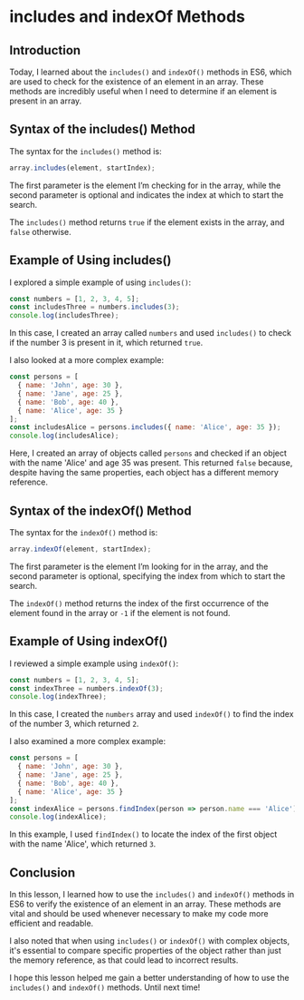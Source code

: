 # includes and indexOf Methods

## Introduction
Today, I learned about the `includes()` and `indexOf()` methods in ES6, which are used to check for the existence of an element in an array. These methods are incredibly useful when I need to determine if an element is present in an array.

## Syntax of the includes() Method
The syntax for the `includes()` method is:

```javascript
array.includes(element, startIndex);
```

The first parameter is the element I’m checking for in the array, while the second parameter is optional and indicates the index at which to start the search.

The `includes()` method returns `true` if the element exists in the array, and `false` otherwise.

## Example of Using includes()
I explored a simple example of using `includes()`:

```javascript
const numbers = [1, 2, 3, 4, 5];
const includesThree = numbers.includes(3);
console.log(includesThree);
```

In this case, I created an array called `numbers` and used `includes()` to check if the number 3 is present in it, which returned `true`.

I also looked at a more complex example:

```javascript
const persons = [
  { name: 'John', age: 30 },
  { name: 'Jane', age: 25 },
  { name: 'Bob', age: 40 },
  { name: 'Alice', age: 35 }
];
const includesAlice = persons.includes({ name: 'Alice', age: 35 });
console.log(includesAlice);
```

Here, I created an array of objects called `persons` and checked if an object with the name 'Alice' and age 35 was present. This returned `false` because, despite having the same properties, each object has a different memory reference.

## Syntax of the indexOf() Method
The syntax for the `indexOf()` method is:

```javascript
array.indexOf(element, startIndex);
```

The first parameter is the element I’m looking for in the array, and the second parameter is optional, specifying the index from which to start the search.

The `indexOf()` method returns the index of the first occurrence of the element found in the array or `-1` if the element is not found.

## Example of Using indexOf()
I reviewed a simple example using `indexOf()`:

```javascript
const numbers = [1, 2, 3, 4, 5];
const indexThree = numbers.indexOf(3);
console.log(indexThree);
```

In this case, I created the `numbers` array and used `indexOf()` to find the index of the number 3, which returned `2`.

I also examined a more complex example:

```javascript
const persons = [
  { name: 'John', age: 30 },
  { name: 'Jane', age: 25 },
  { name: 'Bob', age: 40 },
  { name: 'Alice', age: 35 }
];
const indexAlice = persons.findIndex(person => person.name === 'Alice');
console.log(indexAlice);
```

In this example, I used `findIndex()` to locate the index of the first object with the name 'Alice', which returned `3`.

## Conclusion
In this lesson, I learned how to use the `includes()` and `indexOf()` methods in ES6 to verify the existence of an element in an array. These methods are vital and should be used whenever necessary to make my code more efficient and readable.

I also noted that when using `includes()` or `indexOf()` with complex objects, it's essential to compare specific properties of the object rather than just the memory reference, as that could lead to incorrect results.

I hope this lesson helped me gain a better understanding of how to use the `includes()` and `indexOf()` methods. Until next time!